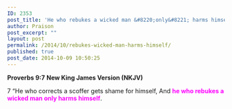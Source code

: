 ```yaml
---
ID: 2353
post_title: 'He who rebukes a wicked man &#8220;only&#8221; harms himself'
author: Praison
post_excerpt: ""
layout: post
permalink: /2014/10/rebukes-wicked-man-harms-himself/
published: true
post_date: 2014-10-09 10:50:25
---
```

<strong>Proverbs 9:7</strong>
<strong> New King James Version (NKJV)</strong>

7 “He who corrects a scoffer gets shame for himself,
And <span style="color: #ff00ff;"><strong>he who rebukes a wicked man only harms himself</strong></span>.